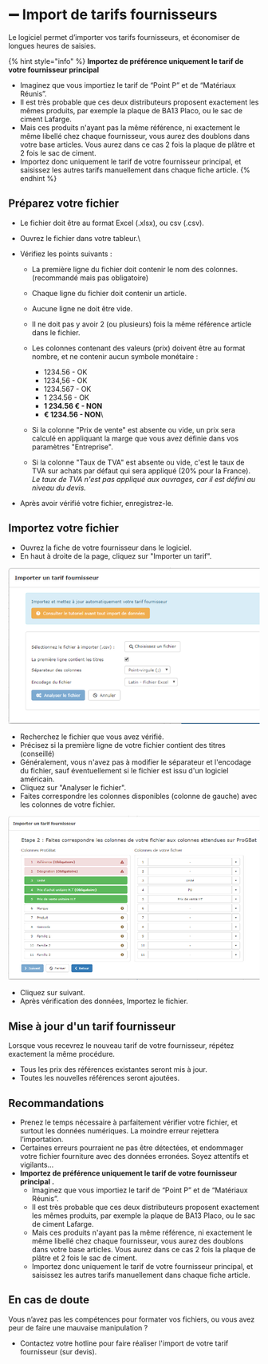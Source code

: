 # ➖ Import de tarifs fournisseurs

Le logiciel permet d’importer vos tarifs fournisseurs, et économiser de longues heures de saisies.

{% hint style="info" %}
**Importez de préférence uniquement le tarif de votre fournisseur principal**

* Imaginez que vous importiez le tarif de “Point P” et de “Matériaux Réunis”.
* Il est très probable que ces deux distributeurs proposent exactement les mêmes produits, par exemple la plaque de BA13 Placo, ou le sac de ciment Lafarge.
* Mais ces produits n'ayant pas la même référence, ni exactement le même libellé chez chaque fournisseur, vous aurez des doublons dans votre base articles. Vous aurez dans ce cas 2 fois la plaque de plâtre et 2 fois le sac de ciment.
* Importez donc uniquement le tarif de votre fournisseur principal, et saisissez les autres tarifs manuellement dans chaque fiche article.
{% endhint %}

## **Préparez votre fichier**

* Le fichier doit être au format Excel (.xlsx), ou csv (.csv).
* Ouvrez le fichier dans votre tableur.\

* Vérifiez les points suivants :
  * La première ligne du fichier doit contenir le nom des colonnes. (recommandé mais pas obligatoire)
  * Chaque ligne du fichier doit contenir un article.
  * Aucune ligne ne doit être vide.
  * Il ne doit pas y avoir 2 (ou plusieurs) fois la même référence article dans le fichier.
  * Les colonnes contenant des valeurs (prix) doivent être au format nombre, et ne contenir aucun symbole monétaire :
    * 1234.56  - OK
    * 1234,56  - OK
    * 1234.567  - OK
    * 1 234.56  - OK
    * **1 234.56 €  - NON**
    * **€ 1234.56  - NON**\

  * Si la colonne "Prix de vente" est absente ou vide, un prix sera calculé en appliquant la marge que vous avez définie dans vos paramètres "Entreprise".
  * Si la colonne "Taux de TVA" est absente ou vide, c'est le taux de TVA sur achats par défaut qui sera appliqué (20% pour la France). \
    _Le taux de TVA n'est pas appliqué aux ouvrages, car il est défini au niveau du devis._
* Après avoir vérifié votre fichier, enregistrez-le.

## Importez votre fichier

* Ouvrez la fiche de votre fournisseur dans le logiciel.
* En haut à droite de la page, cliquez sur "Importer un tarif".

![](<../../../.gitbook/assets/capture (2).png>)

* Recherchez le fichier que vous avez vérifié.
* Précisez si la première ligne de votre fichier contient des titres (conseillé)
* Généralement, vous n'avez pas à modifier le séparateur et l'encodage du fichier, sauf éventuellement si le fichier est issu d'un logiciel américain.
* Cliquez sur "Analyser le fichier".
* Faites correspondre les colonnes disponibles (colonne de gauche) avec les colonnes de votre fichier.

![](<../../../.gitbook/assets/capture (3).png>)

* Cliquez sur suivant.
* Après vérification des données, Importez le fichier.

## Mise à jour d'un tarif fournisseur

Lorsque vous recevrez le nouveau tarif de votre fournisseur, répétez exactement la même procédure.

* Tous les prix des références existantes seront mis à jour. 
* Toutes les nouvelles références seront ajoutées.

## Recommandations

* Prenez le temps nécessaire à parfaitement vérifier votre fichier, et surtout les données numériques. La moindre erreur rejettera l’importation.
* Certaines erreurs pourraient ne pas être détectées, et endommager votre fichier fourniture avec des données erronées. Soyez attentifs et vigilants…
* **Importez de préférence uniquement le tarif de votre fournisseur principal .**
  * Imaginez que vous importiez le tarif de “Point P” et de “Matériaux Réunis”.
  * Il est très probable que ces deux distributeurs proposent exactement les mêmes produits, par exemple la plaque de BA13 Placo, ou le sac de ciment Lafarge.
  * Mais ces produits n'ayant pas la même référence, ni exactement le même libellé chez chaque fournisseur, vous aurez des doublons dans votre base articles. Vous aurez dans ce cas 2 fois la plaque de plâtre et 2 fois le sac de ciment.
  * Importez donc uniquement le tarif de votre fournisseur principal, et saisissez les autres tarifs manuellement dans chaque fiche article.

## En cas de doute

Vous n’avez pas les compétences pour formater vos fichiers, ou vous avez peur de faire une mauvaise manipulation ?

* Contactez votre hotline pour faire réaliser l'import de votre tarif fournisseur (sur devis).


